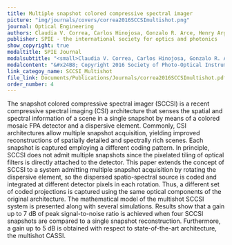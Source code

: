 ```yaml
---
title: Multiple snapshot colored compressive spectral imager
picture: "img/journals/covers/correa2016SCCSImultishot.png"
journal: Optical Engineering
authors: Claudia V. Correa, Carlos Hinojosa, Gonzalo R. Arce, Henry Arguello
publisher: SPIE - the international society for optics and photonics
show_copyright: true
modaltitle: SPIE Journal
modalsubtitle: "<small>Claudia V. Correa, Carlos Hinojosa, Gonzalo R. Arce, and Henry Arguello Multiple snapshot colored compressive spectral imager, Optical Engineering 56(4), 041309 (21 December 2016). Available Online: <a href=https://doi.org/10.1117/1.OE.56.4.041309>https://doi.org/10.1117/1.OE.56.4.041309</a></small>"
modalcontent: "&#x24B8; Copyright 2016 Society of Photo-Optical Instrumentation Engineers. One print or electronic copy may be made for personal use only. Systematic reproduction and distribution, duplication of any material in this paper for a fee or for commercial purposes, or modification of the content of the paper are prohibited."
link_categoy_name: SCCSI_Multishot
file_link: Documents/Publications/Journals/correa2016SCCSImultishot.pdf
order_number: 4
---
```

The snapshot colored compressive spectral imager (SCCSI) is a recent compressive spectral imaging (CSI) architecture that senses the spatial and spectral information of a scene in a single snapshot by means of a colored mosaic FPA detector and a dispersive element. Commonly, CSI architectures allow multiple snapshot acquisition, yielding improved reconstructions of spatially detailed and spectrally rich scenes. Each snapshot is captured employing a different coding pattern. In principle, SCCSI does not admit multiple snapshots since the pixelated tiling of optical filters is directly attached to the detector. This paper extends the concept of SCCSI to a system admitting multiple snapshot acquisition by rotating the dispersive element, so the dispersed spatio-spectral source is coded and integrated at different detector pixels in each rotation. Thus, a different set of coded projections is captured using the same optical components of the original architecture. The mathematical model of the multishot SCCSI system is presented along with several simulations. Results show that a gain up to 7 dB of peak signal-to-noise ratio is achieved when four SCCSI snapshots are compared to a single snapshot reconstruction. Furthermore, a gain up to 5 dB is obtained with respect to state-of-the-art architecture, the
multishot CASSI.